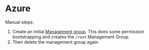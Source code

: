# Azure

Manual steps:

1. Create an initial
   [Management group](https://portal.azure.com/#view/Microsoft_Azure_Resources/ManagementGroupBrowseBlade/~/MGBrowse_overview). This does some permission bootstrapping and creates the
   `/root` Management Group.
2. Then delete the management group again
